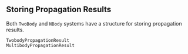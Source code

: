 ## Storing Propagation Results

Both `TwoBody` and `NBody` systems have a structure for storing propagation results.

```@docs
TwobodyPropagationResult
MultibodyPropagationResult
```